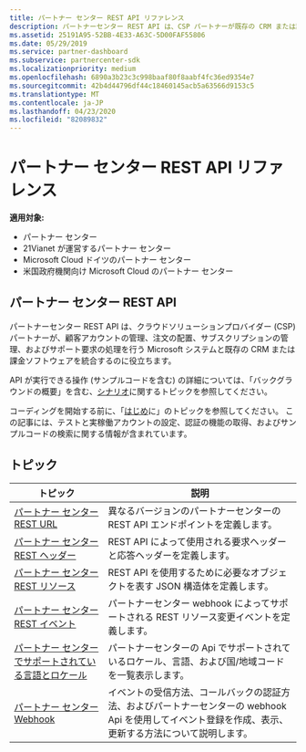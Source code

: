 ```yaml
---
title: パートナー センター REST API リファレンス
description: パートナーセンター REST API は、CSP パートナーが既存の CRM または請求ソフトウェアを、顧客アカウントの管理、注文の配置、サブスクリプションの管理、およびサポート要求の処理を行う Microsoft システムと統合するのに役立ちます。
ms.assetid: 25191A95-52BB-4E33-A63C-5D00FAF55806
ms.date: 05/29/2019
ms.service: partner-dashboard
ms.subservice: partnercenter-sdk
ms.localizationpriority: medium
ms.openlocfilehash: 6890a3b23c3c998baaf80f8aabf4fc36ed9354e7
ms.sourcegitcommit: 42b4d44796df44c18460145acb5a63566d9153c5
ms.translationtype: MT
ms.contentlocale: ja-JP
ms.lasthandoff: 04/23/2020
ms.locfileid: "82089832"
---
```

# <a name="partner-center-rest-api-reference"></a>パートナー センター REST API リファレンス

**適用対象:**

- パートナー センター
- 21Vianet が運営するパートナー センター
- Microsoft Cloud ドイツのパートナー センター
- 米国政府機関向け Microsoft Cloud のパートナー センター

## <a name="partner-center-rest-api"></a>パートナー センター REST API

パートナーセンター REST API は、クラウドソリューションプロバイダー (CSP) パートナーが、顧客アカウントの管理、注文の配置、サブスクリプションの管理、およびサポート要求の処理を行う Microsoft システムと既存の CRM または課金ソフトウェアを統合するのに役立ちます。

API が実行できる操作 (サンプルコードを含む) の詳細については、「バックグラウンドの概要」を含む、[シナリオ](scenarios.md)に関するトピックを参照してください。

コーディングを開始する前に、「[はじめ](get-started.md)に」のトピックを参照してください。 この記事には、テストと実稼働アカウントの設定、認証の機能の取得、およびサンプルコードの検索に関する情報が含まれています。

## <a name="topics"></a>トピック

| トピック | 説明 |
| ----- | ----------- |
| [パートナー センター REST URL](partner-center-rest-urls.md) | 異なるバージョンのパートナーセンターの REST API エンドポイントを定義します。 |
| [パートナー センター REST ヘッダー](headers.md) | REST API によって使用される要求ヘッダーと応答ヘッダーを定義します。 |
| [パートナー センター REST リソース](partner-center-rest-resources.md) | REST API を使用するために必要なオブジェクトを表す JSON 構造体を定義します。 |
| [パートナー センター REST イベント](partner-center-webhook-events.md) | パートナーセンター webhook によってサポートされる REST リソース変更イベントを定義します。 |
| [パートナー センターでサポートされている言語とロケール](partner-center-supported-languages-and-locales.md) | パートナーセンターの Api でサポートされているロケール、言語、および国/地域コードを一覧表示します。 |
| [パートナー センター Webhook](partner-center-webhooks.md) | イベントの受信方法、コールバックの認証方法、およびパートナーセンターの webhook Api を使用してイベント登録を作成、表示、更新する方法について説明します。 |